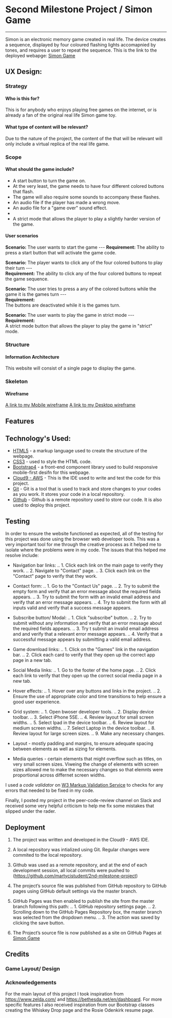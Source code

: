 
# Second Milestone Project / Simon Game
____

Simon is an electronic memory game created in real life. The device creates a sequence, displayed by four coloured flashing lights accomapnied by tones, and requires a user to repeat the sequence.
This is the link to the deployed webapge: [Simon Game](https://martycistudent.github.io/2nd-milestone-project/)

## UX Design:

### Strategy

#### Who is this for?
This is for anybody who enjoys playing free games on the internet, or is already a fan of the original real life Simon game toy. 

#### What type of content will be relevant? 
Due to the nature of the project, the content of the that will be relevant will only include a virtual replica of the real life game.

### Scope

#### What should the game include?
* A start button to turn the game on.
* At the very least, the game needs to have four different colored buttons that flash.
* The game will also require some sounds to accompany these flashes.
* An audio file if the player has made a wrong move.
* An audio file for a "game over" sound effect.
* 
* A strict mode that allows the player to play a slightly harder version of the game.

#### User scenarios
**Scenario:**
The user wants to start the game ---
**Requirement:**
The ability to press a start button that will activate the game code.

**Scenario:**
The player wants to click any of the four colored buttons to play their turn ---  
**Requirement:**
The ability to click any of the four colored buttons to repeat the game sequence.

**Scenario:**
The user tries to press a any of the colored buttons while the game it is the games turn ---  
**Requirement:**  
The buttons are deactivated while it is the games turn.

**Scenario:**
The user wants to play the game in strict mode ---  
**Requirement:**  
A strict mode button that allows the player to play the game in "strict" mode.

### Structure

#### Information Architecture
This website will consist of a single page to display the game.

### Skeleton

#### Wireframe
[A link to my Mobile wireframe](https://github.com/martycistudent/First-milestone-project/tree/master/wireframes/mobile%20wireframes)
[A link to my Desktop wireframe](https://github.com/martycistudent/First-milestone-project/blob/master/Wireframe/Screenshot%20(52).png)

## Features

## Technology's Used:

* [HTML5](https://www.w3schools.com/html/html5_intro.asp) - a markup language used to create the structure of the webpage.
* [CSS3](https://www.w3schools.com/css/) - used to style the HTML code. 
* [Bootstrap4](https://getbootstrap.com/) - a front-end component library used to build responsive mobile-first desifn for this webpage.
* [Cloud9 - AWS](https://c9.io/wiickmar) - This is the IDE used to write and test the code for this project.
* [Git](https://git-scm.com/) - Git is a tool that is used to track and store changes to your codes as you work. It stores your code in a local repository.
* [Github](https://github.com/) - Github is a remote repository used to store our code. It is also used to deploy this project. 

## Testing
In order to ensure the website functioned as expected, all of the testing for this project was done using the browser web developer tools. This was a very 
important tool for me through the creative process as it helped me to isolate where the problems were in my code. The issues that this helped me resolve 
include:

* Navigation bar links:
.. 1. Click each link on the main page to verify they work.
.. 2. Navigate to "Contact" page.
.. 3. Click each link on the "Contact" page to verify that they work.

* Contact form:
.. 1. Go to the "Contact Us" page.
.. 2. Try to submit the empty form and verify that an error message about the required fields appears.
.. 3. Try to submit the form with an invalid email address and verify that an error message appears.
.. 4. Try to submit the form with all inputs valid and verify that a success message appears.

* Subscribe button/ Modal:
.. 1. Click "subscribe" button.
.. 2. Try to submit without any information and verify that an error message about the required fields appears.
.. 3. Try t submit an invalid email address and and verify that a relevant error message appears.
.. 4. Verify that a successful message appears by submitting a valid email address.

* Game download links:
.. 1. Click on the "Games" link in the navigation bar.
.. 2. Click each card to verify that they open up the correct app page in a new tab.

* Social Media links:
.. 1. Go to the footer of the home page.
.. 2. Click each link to verify that they open up the correct social media page in a new tab.

* Hover effects:
.. 1. Hover over any buttons and links in the project.
.. 2. Ensure the use of appropriate color and time transitions to help ensure a good user experience.

* Grid system:
.. 1. Open bwoser developer tools. 
.. 2. Display device toolbar. 
.. 3. Select iPhone 5SE.
.. 4. Review layout for small screen widths.
.. 5. Select Ipad in the device toolbar.
.. 6. Review layout for medium screen widths.
.. 7. Select Laptop in the device toolbar.
.. 8. Review layout for large screen sizes.
.. 9. Make any necessary changes. 

* Layout - mostly padding and margins, to ensure adequate spacing between elements as well as sizing for elements.

* Media queries - certain elements that might overflow such as titles, on very small screen sizes. Viweing the change of elements with screen sizes allowed
  me to make the necessary changes so that elemnts were proportional across differnet screen widths. 

I used a *code validator* on [W3 Markup Validation Service](https://validator.w3.org/#validate_by_input) to checks for any errors that needed to be 
fixed in my code. 

Finally, I posted my project in the peer-code-review channel on Slack and received some very helpful criticism to help me fix some mistakes that 
slipped under the rader.

## Deployment 
1. The project was written and developed in the Cloud9 - AWS IDE.
2. A local repository was intialized using Git. Regular changes were commited to the local repository.
3. Github was used as a remote repository, and at the end of each development session, all local commits were pushed to (https://github.com/martycistudent/2nd-milestone-project)
4. The project’s source file was published from GitHub repository to GitHub pages using GitHub default settings via the master branch.
5. GitHub Pages was then enabled to publish the site from the master branch following this path:
.. 1. GitHub repository settings page.
.. 2. Scrolling down to the GitHub Pages Repository box, the master branch was selected from the dropdown menu.
.. 3. The action was saved by clicking the save button.

6. The Project’s source file is now published as a site on GitHub Pages at [Simon Game](https://martycistudent.github.io/2nd-milestone-project/)

## Credits
### Game Layout/ Design 


### Acknowledgements 
For the main layout of this project I took inspiration from <https://www.zelda.com/> and <https://bethesda.net/en/dashboard>. For more
specific features I also received inspiration from our Bootstrap classes creating the Whiskey Drop page and the Rosie Odenkirk resume page. 
